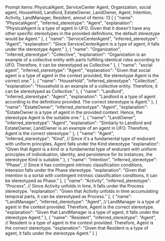 Prompt items: 
PhysicalAgent, ServiceCenter Agent, Organization, social agent, HouseHold, Landlord, EstateOwner, LandOwner, Agent, Intention, Activity, LandManager, Resident, 
amout of items: 13
 [
    {
        "name": "PhysicalAgent",
        "inferred_stereotype": "Agent",
        "explanation": "PhysicalAgent is a type of agent in UFO. Given that it doesn't have any other specific stereotypes in the provided definitions, the default stereotype would be Agent."
    },
    {
        "name": "ServiceCenterAgent",
        "inferred_stereotype": "Agent",
        "explanation": "Since ServiceCenterAgent is a type of agent, it falls under the stereotype Agent."
    },
    {
        "name": "Organization",
        "inferred_stereotype": "Collective",
        "explanation": "Organization is an example of a collective entity with parts fulfilling identical roles according to UFO. Therefore, it can be stereotyped as Collective."
    },
    {
        "name": "social agent",
        "inferred_stereotype": "Agent",
        "explanation": "Given that social agent is a type of agent in the context provided, the stereotype Agent is the correct one."
    },
    {
        "name": "HouseHold",
        "inferred_stereotype": "Collective",
        "explanation": "Household is an example of a collective entity. Therefore, it can be stereotyped as Collective."
    },
    {
        "name": "Landlord",
        "inferred_stereotype": "Agent",
        "explanation": "Landlord is a type of agent according to the definitions provided. The correct stereotype is Agent."
    },
    {
        "name": "EstateOwner",
        "inferred_stereotype": "Agent",
        "explanation": "EstateOwner is a type of agent in the provided context. Hence, the stereotype Agent is the suitable one."
    },
    {
        "name": "LandOwner",
        "inferred_stereotype": "Agent",
        "explanation": "Similarly to Landlord and EstateOwner, LandOwner is an example of an agent in UFO. Therefore, Agent is the correct stereotype."
    },
    {
        "name": "Agent",
        "inferred_stereotype": "Kind",  // Since it's a fundamental type of endurant with uniform principles, Agent falls under the Kind stereotype
        "explanation": "Given that Agent is a kind or a fundamental type of endurant with uniform principles of individuation, identity, and persistence for its instances, the stereotype Kind is suitable."
    },
    {
        "name": "Intention",
        "inferred_stereotype": "Phase",  // Since it has contingent intrinsic classification conditions, Intension falls under the Phase stereotype.
        "explanation": "Given that intention is a sortal with contingent intrinsic classification conditions, it can be stereotyped as Phase."
    },
    {
        "name": "Activity",
        "inferred_stereotype": "Process",  // Since Activity unfolds in time, it falls under the Process stereotype.
        "explanation": "Given that Activity unfolds in time accumulating temporal parts, it can be stereotyped as Process."
    },
    {
        "name": "LandManager",
        "inferred_stereotype": "Agent",  // LandManager is a type of agent in the context provided. Therefore, Agent is the correct stereotype.
        "explanation": "Given that LandManager is a type of agent, it falls under the stereotype Agent."
    },
    {
        "name": "Resident",
        "inferred_stereotype": "Agent",  // Resident is a type of agent in the context provided. Therefore, Agent is the correct stereotype.
        "explanation": "Given that Resident is a type of agent, it falls under the stereotype Agent."
    }
]
